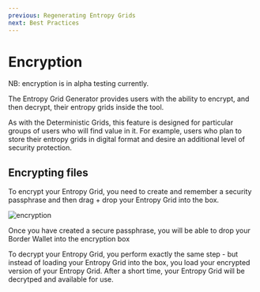 ```yaml
---
previous: Regenerating Entropy Grids
next: Best Practices
---
```



# Encryption

NB: encryption is in alpha testing currently.

The Entropy Grid Generator provides users with the ability to encrypt, and then decrypt, their entropy grids inside the tool.

As with the Deterministic Grids, this feature is designed for particular groups of users who will find value in it. For example, users who plan
to store their entropy grids in digital format and desire an additional level of security protection.

## Encrypting files

To encrypt your Entropy Grid, you need to create and remember a security passphrase and then drag + drop your Entropy Grid into the box.

![encryption](/encryption.png)
<caption>Once you have created a secure passphrase, you will be able to drop your Border Wallet into the encryption box</caption>

To decrypt your Entropy Grid, you perform exactly the same step - but instead of loading your Entropy Grid into the box, you load your encrypted version of your Entropy Grid. After a short time, your Entropy Grid will be decrytped and available for use.

